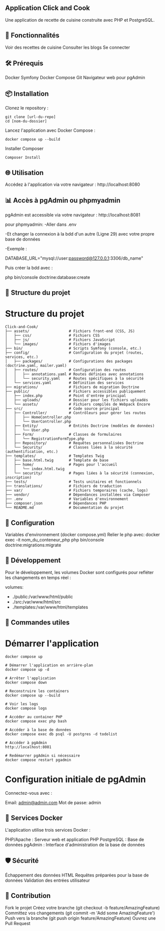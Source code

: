 ## Application Click and Cook
Une application de recette de cuisine construite avec PHP et PostgreSQL.

## 🚀 Fonctionnalités
Voir des recettes de cuisine
Consulter les blogs 
Se connecter 

## 🛠 Prérequis
Docker
Symfony 
Docker Compose
Git
Navigateur web pour pgAdmin

## 📦 Installation
Clonez le repository :
```
git clone [url-du-repo]
cd [nom-du-dossier]
```
Lancez l'application avec Docker Compose :

```
docker compose up --build
```

Installer Composer 

```
Composer Install
```

## 🌐 Utilisation
Accédez à l'application via votre navigateur : http://localhost:8080

## 📊 Accès à pgAdmin ou phpmyadmin
pgAdmin est accessible via votre navigateur : http://localhost:8081

pour phpmyadmin: -Aller dans .env

-Et changer la connexion à la bdd d'un autre (Ligne 29) avec votre propre base de données

-Exemple :

DATABASE_URL="mysql://user:password@127.0.0.1:3306/db_name"

Puis créer la bdd avec :

php bin/console doctrine:database:create

## 📁 Structure du projet
# Structure du projet

```
Click-and-Cook/
├── assets/                  # Fichiers front-end (CSS, JS)
│   ├── css/                 # Fichiers CSS
│   ├── js/                  # Fichiers JavaScript
│   └── images/              # Fichiers d'images
├── bin/                     # Scripts Symfony (console, etc.)
├── config/                  # Configuration du projet (routes, services, etc.)
│   ├── packages/            # Configurations des packages (doctrine.yaml, mailer.yaml)
│   ├── routes/              # Configuration des routes
│   │   ├── annotations.yaml # Routes définies avec annotations
│   │   └── security.yaml    # Routes spécifiques à la sécurité
│   └── services.yaml        # Définition des services
├── migrations/              # Fichiers de migration Doctrine
├── public/                  # Fichiers accessibles publiquement
│   ├── index.php            # Point d'entrée principal
│   ├── uploads/             # Dossier pour les fichiers uploadés
│   └── assets/              # Fichiers compilés de Webpack Encore
├── src/                     # Code source principal
│   ├── Controller/          # Contrôleurs pour gérer les routes
│   │   ├── HomeController.php
│   │   └── UserController.php
│   ├── Entity/              # Entités Doctrine (modèles de données)
│   │   └── User.php
│   ├── Form/                # Classes de formulaires
│   │   └── RegistrationFormType.php
│   ├── Repository/          # Requêtes personnalisées Doctrine
│   └── Security/            # Classes liées à la sécurité (authentification, etc.)
├── templates/               # Templates Twig
│   ├── base.html.twig       # Template de base
│   ├── home/                # Pages pour l'accueil
│   │   └── index.html.twig
│   └── security/            # Pages liées à la sécurité (connexion, inscription)
├── tests/                   # Tests unitaires et fonctionnels
├── translations/            # Fichiers de traduction
├── var/                     # Fichiers temporaires (cache, logs)
├── vendor/                  # Dépendances installées via Composer
├── .env                     # Variables d'environnement
├── composer.json            # Dépendances PHP
└── README.md                # Documentation du projet
```


## 🔧 Configuration
Variables d'environnement (docker compose.yml)
Relier le php avec:
docker exec -it nom_du_conteneur_php php bin/console doctrine:migrations:migrate



## 🔨 Développement
Pour le développement, les volumes Docker sont configurés pour refléter les changements en temps réel :

volumes:
  - ./public:/var/www/html/public
  - ./src:/var/www/html/src
  - ./templates:/var/www/html/templates
## 🚀 Commandes utiles
# Démarrer l'application
```
docker compose up

# Démarrer l'application en arrière-plan
docker compose up -d

# Arrêter l'application
docker compose down

# Reconstruire les containers
docker compose up --build

# Voir les logs
docker compose logs

# Accéder au container PHP
docker compose exec php bash

# Accéder à la base de données
docker compose exec db psql -U postgres -d todolist

# Accéder à pgAdmin
http://localhost:8081

# Redémarrer pgAdmin si nécessaire
docker compose restart pgadmin
```
# Configuration initiale de pgAdmin
Connectez-vous avec :

Email: admin@admin.com
Mot de passe: admin

## 🔨 Services Docker
L'application utilise trois services Docker :

PHP/Apache : Serveur web et application PHP
PostgreSQL : Base de données
pgAdmin : Interface d'administration de la base de données
## 🛡 Sécurité
Échappement des données HTML
Requêtes préparées pour la base de données
Validation des entrées utilisateur
## 🤝 Contribution
Fork le projet
Créez votre branche (git checkout -b feature/AmazingFeature)
Committez vos changements (git commit -m 'Add some AmazingFeature')
Push vers la branche (git push origin feature/AmazingFeature)
Ouvrez une Pull Request
